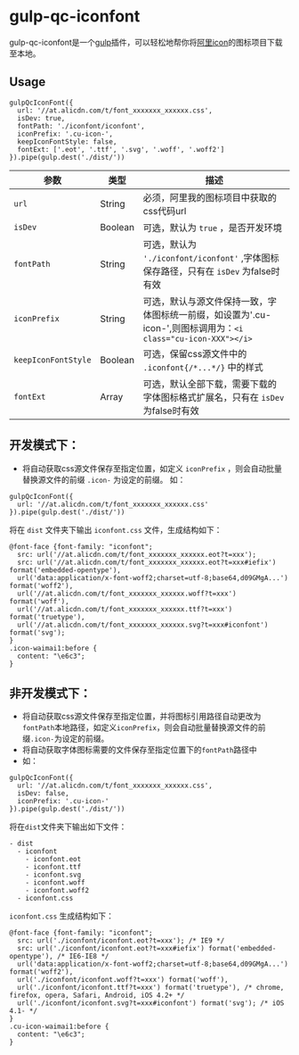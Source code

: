 # gulp-qc-iconfont

gulp-qc-iconfont是一个[gulp](https://github.com/wearefractal/gulp)插件，可以轻松地帮你将[阿里icon](https://www.iconfont.cn/)的图标项目下载至本地。

## Usage
```
gulpQcIconFont({
  url: '//at.alicdn.com/t/font_xxxxxxx_xxxxxx.css',
  isDev: true,
  fontPath: './iconfont/iconfont',
  iconPrefix: '.cu-icon-',
  keepIconFontStyle: false,
  fontExt: ['.eot', '.ttf', '.svg', '.woff', '.woff2']
}).pipe(gulp.dest('./dist/'))
```

| 参数 | 类型 | 描述 |
-|-|-
|``url``| String | 必须，阿里我的图标项目中获取的css代码url |
|``isDev``| Boolean | 可选，默认为 ``true`` ，是否开发环境
|``fontPath``| String | 可选，默认为 ``'./iconfont/iconfont'`` ,字体图标保存路径，只有在 ``isDev`` 为false时有效
|``iconPrefix``| String | 可选，默认与源文件保持一致，字体图标统一前缀，如设置为'.cu-icon-',则图标调用为：``<i class="cu-icon-XXX"></i>``
|``keepIconFontStyle``| Boolean | 可选，保留css源文件中的 ``.iconfont{/*...*/}`` 中的样式
|``fontExt``| Array | 可选，默认全部下载，需要下载的字体图标格式扩展名，只有在 ``isDev`` 为false时有效

## 开发模式下：
- 将自动获取css源文件保存至指定位置，如定义 ``iconPrefix`` ，则会自动批量替换源文件的前缀 ``.icon-`` 为设定的前缀。 如：
```
gulpQcIconFont({
  url: '//at.alicdn.com/t/font_xxxxxxx_xxxxxx.css'
}).pipe(gulp.dest('./dist/'))
```

将在 ``dist`` 文件夹下输出 ``iconfont.css`` 文件，生成结构如下：

```
@font-face {font-family: "iconfont";
  src: url('//at.alicdn.com/t/font_xxxxxxx_xxxxxx.eot?t=xxx');
  src: url('//at.alicdn.com/t/font_xxxxxxx_xxxxxx.eot?t=xxx#iefix') format('embedded-opentype'),
  url('data:application/x-font-woff2;charset=utf-8;base64,d09GMgA...') format('woff2'),
  url('//at.alicdn.com/t/font_xxxxxxx_xxxxxx.woff?t=xxx') format('woff'),
  url('//at.alicdn.com/t/font_xxxxxxx_xxxxxx.ttf?t=xxx') format('truetype'),
  url('//at.alicdn.com/t/font_xxxxxxx_xxxxxx.svg?t=xxx#iconfont') format('svg');
}
.icon-waimai1:before {
  content: "\e6c3";
}
```

## 非开发模式下：
- 将自动获取css源文件保存至指定位置，并将图标引用路径自动更改为``fontPath``本地路径，如定义``iconPrefix``，则会自动批量替换源文件的前缀``.icon-``为设定的前缀。
- 将自动获取字体图标需要的文件保存至指定位置下的``fontPath``路径中
- 如：
```
gulpQcIconFont({
  url: '//at.alicdn.com/t/font_xxxxxxx_xxxxxx.css',
  isDev: false,
  iconPrefix: '.cu-icon-'
}).pipe(gulp.dest('./dist/'))
```
将在``dist``文件夹下输出如下文件：
```
- dist
  - iconfont
    - iconfont.eot
    - iconfont.ttf
    - iconfont.svg
    - iconfont.woff
    - iconfont.woff2
  - iconfont.css
```

``iconfont.css`` 生成结构如下：
```
@font-face {font-family: "iconfont";
  src: url('./iconfont/iconfont.eot?t=xxx'); /* IE9 */
  src: url('./iconfont/iconfont.eot?t=xxx#iefix') format('embedded-opentype'), /* IE6-IE8 */
  url('data:application/x-font-woff2;charset=utf-8;base64,d09GMgA...') format('woff2'),
  url('./iconfont/iconfont.woff?t=xxx') format('woff'),
  url('./iconfont/iconfont.ttf?t=xxx') format('truetype'), /* chrome, firefox, opera, Safari, Android, iOS 4.2+ */
  url('./iconfont/iconfont.svg?t=xxx#iconfont') format('svg'); /* iOS 4.1- */
}
.cu-icon-waimai1:before {
  content: "\e6c3";
}
```
